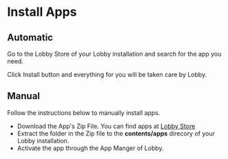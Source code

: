 # Install Apps

## Automatic

Go to the Lobby Store of your Lobby installation and search for the app you need.

Click Install button and everything for you will be taken care by Lobby.

## Manual

Follow the instructions below to manually install apps.

- Download the App's Zip File. You can find apps at [Lobby Store](/apps)
- Extract the folder in the Zip file to the **contents/apps** direcory of your Lobby installation.
- Activate the app through the App Manger of Lobby.
